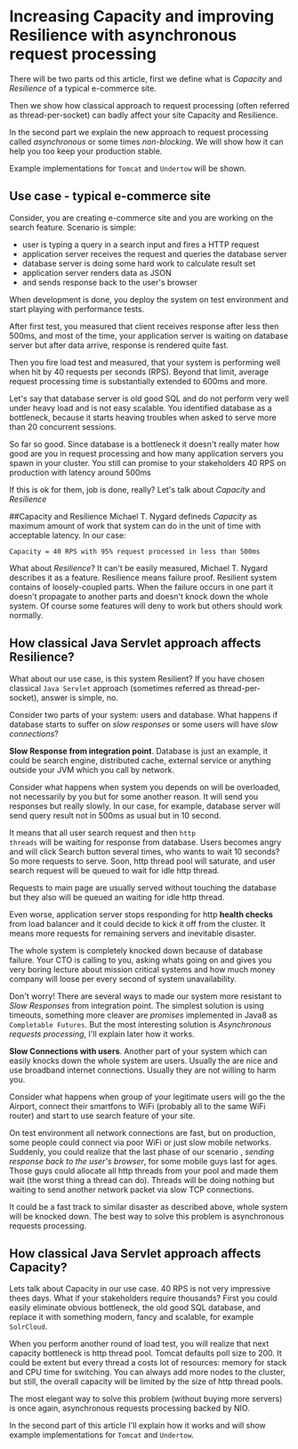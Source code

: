 # Increasing Capacity and improving Resilience with asynchronous request processing

There will be two parts od this article, first we define 
what is *Capacity* and *Resilience* of a typical e-commerce site.

Then we show how classical approach to request processing 
(often referred as thread-per-socket) can badly affect your site Capacity and Resilience.

In the second part we explain the new approach to request processing called
*asynchronous* or some times *non-blocking*. We will show how it can help you too keep your production stable.

Example implementations for <code>Tomcat</code> and <code>Undertow</code> will be shown.

## Use case - typical e-commerce site
Consider, you are creating e-commerce site and you are working on the search feature.
Scenario is simple:
* user is typing a query in a search input and fires a HTTP request
* application server receives the request and queries the database server
* database server is doing some hard work to calculate result set
* application server renders data as JSON
* and sends response back to the user's browser

When development is done, you deploy the system on test environment and start playing with performance tests.

After first test, you measured that client receives response after less then 500ms, 
and most of the time, your application server is waiting on database server
but after data arrive, response is rendered quite fast.
 
Then you fire load test and measured, that your system is performing well when hit by 40 requests per seconds (RPS).
Beyond that limit, average request processing time is substantially extended to 600ms and more. 

Let's say that database server is old good SQL and do not perform
very well under heavy load and is not easy scalable.
You identified database as a bottleneck, because it starts heaving troubles when asked to serve more than 20 concurrent sessions.

So far so good. 
Since database is a bottleneck it doesn't really mater how good are you in request processing and how many 
application servers you spawn in your cluster.
You still can promise to your stakeholders 40 RPS on production with latency around 500ms

If this is ok for them, job is done, really? Let's talk about *Capacity* and *Resilience* 

##Capacity and Resilience 
Michael T. Nygard defineds *Capacity* as maximum amount of work that system can do in the unit of time
with acceptable latency. In our case:
    
    Capacity = 40 RPS with 95% request processed in less than 500ms
    
What about *Resilience*? It can't be easily measured, Michael T. Nygard describes it as a feature.
Resilience means failure proof. Resilient system contains of loosely-coupled parts. 
When the failure occurs in one part it doesn't propagate to another parts and 
doesn't knock down the whole system. Of course some features will deny to work but others should work normally.


## How classical Java Servlet approach affects Resilience?
What about our use case, is this system Resilient? If you have chosen classical <code>Java Servlet</code> approach
(sometimes referred as thread-per-socket), answer is simple, no. 

Consider two parts of your system: users and database. What happens if database
starts to suffer on *slow responses* or some users will have *slow connections*?

**Slow Response from integration point**. Database is just an example, it could be search engine, distributed cache,
external service or anything outside your JVM which you call by network. 

Consider what happens when system you depends on will be overloaded, not necessarily by you but for some another reason.
It will send you responses but really slowly. 
In our case, for example, database server will send query result not in 500ms as usual but in 10 second.

It means that all user search request and then <code>http threads</code> will be waiting for response from database.
Users becomes angry and will click Search button several times, who wants to wait 10 seconds? So more requests to serve.
Soon, http thread pool will saturate, and user search request will be queued to wait for idle http thread.

Requests to main page are usually served without touching the database 
but they also will be queued an waiting for idle http thread.
 
Even worse, application server stops responding for http **health checks** from load balancer
and it could decide to kick it off from the cluster. 
It means more requests for remaining servers and inevitable disaster. 
 
The whole system is completely knocked down because of database failure.
Your CTO is calling to you, asking whats going on and gives you very boring lecture about mission critical systems
and how much money company will loose per every second of system unavailability.
 
Don't worry! There are several ways to made our system more resistant to *Slow Responses* from integration point.
The simplest solution is using timeouts, something more cleaver are *promises* implemented in Java8 as 
<code>Completable Futures</code>.
But the most interesting solution is *Asynchronous requests processing*, I'll explain later how it works. 
                                    
**Slow Connections with users**.
Another part of your system which can easily knocks down the whole system are users.
Usually the are nice and use broadband internet connections. Usually they are not willing to harm you.

Consider what happens when group of your legitimate users will go the the Airport, connect their smartfons to WiFi
(probably all to the same WiFi router) and start to use search feature of your site.

On test environment all network connections are fast, but on production, some people could connect via poor WiFi or just
slow mobile networks. Suddenly, you could realize that the last phase of our scenario 
, *sending response back to the user's browser*, for some mobile guys last for ages.
Those guys could allocate all http threads from your pool and made 
them wait (the worst thing a thread can do).
Threads will be doing nothing but waiting to send another network packet via slow TCP connections.
  
It could be a fast track to similar disaster as described above, whole system will be knocked down.
The best way to solve this problem is asynchronous requests processing.

## How classical Java Servlet approach affects Capacity?
Lets talk about Capacity in our use case. 40 RPS is not very impressive thees days. What if your stakeholders require 
thousands? First you could easily eliminate obvious bottleneck, the old good SQL database, and replace it with something modern, fancy and scalable,
for example <code>SolrCloud</code>.

When you perform another round of load test, you will realize that next capacity bottleneck is http thread pool.
Tomcat defaults poll size to 200. 
It could be extent but every thread a costs lot of resources: memory for stack and CPU time for switching.
You can always add more nodes to the cluster, but still, the overall capacity will be limited by the size of http thread pools.

The most elegant way to solve this problem (without buying more servers) is once again,
asynchronous requests processing backed by NIO.


In the second part of this article I'll explain how it works and 
will show example implementations for <code>Tomcat</code> and <code>Undertow</code>.




